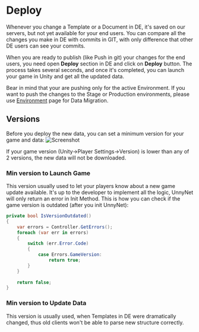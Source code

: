 # Deploy

Whenever you change a Template or a Document in DE, it's saved on our servers, but not yet available for your end users. You can compare all the changes you make in DE with commits in GIT, with only difference that other DE users can see your commits. 

When you are ready to publish (like Push in git) your changes for the end users, you need open **Deploy** section in DE and click on **Deploy** button.
The process takes several seconds, and once it's completed, you can launch your game in Unity and get all the updated data.

Bear in mind that your are pushing only for the active Environment. If you want to push the changes to the Stage or Production environments, please use [Environment](/data_editor/advanced/environment) page for Data Migration.

## Versions

Before you deploy the new data, you can set a minimum version for your game and data:
![Screenshot](../../img/de_example/de_deploy.jpg)

If your game version (Unity->Player Settings->Version) is lower than any of 2 versions, the new data will not be downloaded.

### Min version to Launch Game
This version usually used to let your players know about a new game update available. It's up to the developer to implement all the logic, UnnyNet will only return an error in Init Method. This is how you can check if the game version is outdated (after you init UnnyNet): 

```csharp fct_label="Unity"
private bool IsVersionOutdated()
{
    var errors = Controller.GetErrors();
    foreach (var err in errors)
    {
        switch (err.Error.Code)
        {
            case Errors.GameVersion:
                return true;
        }
    }
    
    return false;
}
```

### Min version to Update Data
This version is usually used, when Templates in DE were dramatically changed, thus old clients won't be able to parse new structure correctly.

